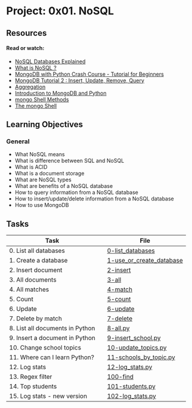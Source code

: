 # Project: 0x01. NoSQL

## Resources

#### Read or watch:

* [NoSQL Databases Explained](https://intranet.alxswe.com/rltoken/wweK7dOY4pf8haCqv9Iv6Q)
* [What is NoSQL ?](https://intranet.alxswe.com/rltoken/QqqNmgzgwopHBv305ki6bg)
* [MongoDB with Python Crash Course - Tutorial for Beginners](https://intranet.alxswe.com/rltoken/RyyP9OH1EMBWWYpTs4TqoA)
* [MongoDB Tutorial 2 : Insert, Update, Remove, Query](https://intranet.alxswe.com/rltoken/9__3tR-NimgXlmjPQwTF-Q)
* [Aggregation](https://intranet.alxswe.com/rltoken/ziEDeniRobC6owPE1_avAQ)
* [Introduction to MongoDB and Python](https://intranet.alxswe.com/rltoken/axwwF4CjO7FnK8Ecochqnw)
* [mongo Shell Methods](https://intranet.alxswe.com/rltoken/lUqnLwOHbbp9FK39ijNmDQ)
* [The mongo Shell](https://intranet.alxswe.com/rltoken/ZKAjSTq5ScfsUVhk_8DeFA)
## Learning Objectives

### General

* What NoSQL means
* What is difference between SQL and NoSQL
* What is ACID
* What is a document storage
* What are NoSQL types
* What are benefits of a NoSQL database
* How to query information from a NoSQL database
* How to insert/update/delete information from a NoSQL database
* How to use MongoDB
## Tasks

| Task                            |     | File                                                   |
|---------------------------------|:----|--------------------------------------------------------|
| 0. List all databases           |     | [0-list_databases](./0-list_databases)                 |
| 1. Create a database            |     | [1-use_or_create_database](./1-use_or_create_database) |
| 2. Insert document              |     | [2-insert](./2-insert)                                 |
| 3. All documents                |     | [3-all](./3-all)                                       |
| 4. All matches                  |     | [4-match](./4-match)                                   |
| 5. Count                        |     | [5-count](./5-count)                                   |
| 6. Update                       |     | [6-update](./6-update)                                 |
| 7. Delete by match              |     | [7-delete](./7-delete)                                 |
| 8. List all documents in Python |     | [8-all.py](./8-all.py)                                 |
| 9. Insert a document in Python  |     | [9-insert_school.py](./9-insert_school.py)             |
| 10. Change school topics        |     | [10-update_topics.py](./10-update_topics.py)           |
| 11. Where can I learn Python?   |     | [11-schools_by_topic.py](./11-schools_by_topic.py)     |
| 12. Log stats                   |     | [12-log_stats.py](./12-log_stats.py)                   |
| 13. Regex filter                |     | [100-find](./100-find)                                 |
| 14. Top students                |     | [101-students.py](./101-students.py)                   |
| 15. Log stats - new version     |     | [102-log_stats.py](./102-log_stats.py)                 |
